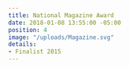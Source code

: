 ```yaml
---
title: National Magazine Award
date: 2018-01-08 13:55:00 -05:00
position: 4
image: "/uploads/Magazine.svg"
details:
- Finalist 2015
---
```


